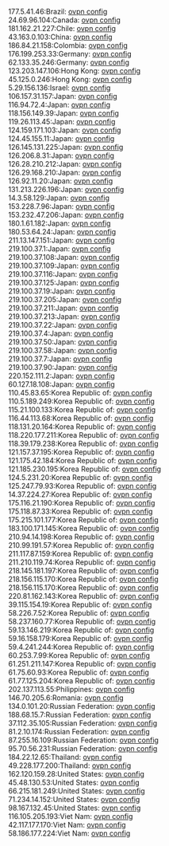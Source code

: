 177.5.41.46:Brazil: [ovpn config](vpn/177_5_41_46.ovpn)  
24.69.96.104:Canada: [ovpn config](vpn/24_69_96_104.ovpn)  
181.162.21.227:Chile: [ovpn config](vpn/181_162_21_227.ovpn)  
43.163.0.103:China: [ovpn config](vpn/43_163_0_103.ovpn)  
186.84.21.158:Colombia: [ovpn config](vpn/186_84_21_158.ovpn)  
176.199.253.33:Germany: [ovpn config](vpn/176_199_253_33.ovpn)  
62.133.35.246:Germany: [ovpn config](vpn/62_133_35_246.ovpn)  
123.203.147.106:Hong Kong: [ovpn config](vpn/123_203_147_106.ovpn)  
45.125.0.246:Hong Kong: [ovpn config](vpn/45_125_0_246.ovpn)  
5.29.156.136:Israel: [ovpn config](vpn/5_29_156_136.ovpn)  
106.157.31.157:Japan: [ovpn config](vpn/106_157_31_157.ovpn)  
116.94.72.4:Japan: [ovpn config](vpn/116_94_72_4.ovpn)  
118.156.149.39:Japan: [ovpn config](vpn/118_156_149_39.ovpn)  
119.26.113.45:Japan: [ovpn config](vpn/119_26_113_45.ovpn)  
124.159.171.103:Japan: [ovpn config](vpn/124_159_171_103.ovpn)  
124.45.155.11:Japan: [ovpn config](vpn/124_45_155_11.ovpn)  
126.145.131.225:Japan: [ovpn config](vpn/126_145_131_225.ovpn)  
126.206.8.31:Japan: [ovpn config](vpn/126_206_8_31.ovpn)  
126.28.210.212:Japan: [ovpn config](vpn/126_28_210_212.ovpn)  
126.29.168.210:Japan: [ovpn config](vpn/126_29_168_210.ovpn)  
126.92.11.20:Japan: [ovpn config](vpn/126_92_11_20.ovpn)  
131.213.226.196:Japan: [ovpn config](vpn/131_213_226_196.ovpn)  
14.3.58.129:Japan: [ovpn config](vpn/14_3_58_129.ovpn)  
153.228.7.96:Japan: [ovpn config](vpn/153_228_7_96.ovpn)  
153.232.47.206:Japan: [ovpn config](vpn/153_232_47_206.ovpn)  
180.1.61.182:Japan: [ovpn config](vpn/180_1_61_182.ovpn)  
180.53.64.24:Japan: [ovpn config](vpn/180_53_64_24.ovpn)  
211.13.147.151:Japan: [ovpn config](vpn/211_13_147_151.ovpn)  
219.100.37.1:Japan: [ovpn config](vpn/219_100_37_1.ovpn)  
219.100.37.108:Japan: [ovpn config](vpn/219_100_37_108.ovpn)  
219.100.37.109:Japan: [ovpn config](vpn/219_100_37_109.ovpn)  
219.100.37.116:Japan: [ovpn config](vpn/219_100_37_116.ovpn)  
219.100.37.125:Japan: [ovpn config](vpn/219_100_37_125.ovpn)  
219.100.37.19:Japan: [ovpn config](vpn/219_100_37_19.ovpn)  
219.100.37.205:Japan: [ovpn config](vpn/219_100_37_205.ovpn)  
219.100.37.211:Japan: [ovpn config](vpn/219_100_37_211.ovpn)  
219.100.37.213:Japan: [ovpn config](vpn/219_100_37_213.ovpn)  
219.100.37.22:Japan: [ovpn config](vpn/219_100_37_22.ovpn)  
219.100.37.4:Japan: [ovpn config](vpn/219_100_37_4.ovpn)  
219.100.37.50:Japan: [ovpn config](vpn/219_100_37_50.ovpn)  
219.100.37.58:Japan: [ovpn config](vpn/219_100_37_58.ovpn)  
219.100.37.7:Japan: [ovpn config](vpn/219_100_37_7.ovpn)  
219.100.37.90:Japan: [ovpn config](vpn/219_100_37_90.ovpn)  
220.152.111.2:Japan: [ovpn config](vpn/220_152_111_2.ovpn)  
60.127.18.108:Japan: [ovpn config](vpn/60_127_18_108.ovpn)  
110.45.83.65:Korea Republic of: [ovpn config](vpn/110_45_83_65.ovpn)  
110.5.189.249:Korea Republic of: [ovpn config](vpn/110_5_189_249.ovpn)  
115.21.100.133:Korea Republic of: [ovpn config](vpn/115_21_100_133.ovpn)  
116.44.113.68:Korea Republic of: [ovpn config](vpn/116_44_113_68.ovpn)  
118.131.20.164:Korea Republic of: [ovpn config](vpn/118_131_20_164.ovpn)  
118.220.177.211:Korea Republic of: [ovpn config](vpn/118_220_177_211.ovpn)  
118.39.179.238:Korea Republic of: [ovpn config](vpn/118_39_179_238.ovpn)  
121.157.37.195:Korea Republic of: [ovpn config](vpn/121_157_37_195.ovpn)  
121.175.42.184:Korea Republic of: [ovpn config](vpn/121_175_42_184.ovpn)  
121.185.230.195:Korea Republic of: [ovpn config](vpn/121_185_230_195.ovpn)  
124.5.231.20:Korea Republic of: [ovpn config](vpn/124_5_231_20.ovpn)  
125.247.79.93:Korea Republic of: [ovpn config](vpn/125_247_79_93.ovpn)  
14.37.224.27:Korea Republic of: [ovpn config](vpn/14_37_224_27.ovpn)  
175.116.21.190:Korea Republic of: [ovpn config](vpn/175_116_21_190.ovpn)  
175.118.87.33:Korea Republic of: [ovpn config](vpn/175_118_87_33.ovpn)  
175.215.101.177:Korea Republic of: [ovpn config](vpn/175_215_101_177.ovpn)  
183.100.171.145:Korea Republic of: [ovpn config](vpn/183_100_171_145.ovpn)  
210.94.14.198:Korea Republic of: [ovpn config](vpn/210_94_14_198.ovpn)  
210.99.191.57:Korea Republic of: [ovpn config](vpn/210_99_191_57.ovpn)  
211.117.87.159:Korea Republic of: [ovpn config](vpn/211_117_87_159.ovpn)  
211.210.119.74:Korea Republic of: [ovpn config](vpn/211_210_119_74.ovpn)  
218.145.181.197:Korea Republic of: [ovpn config](vpn/218_145_181_197.ovpn)  
218.156.115.170:Korea Republic of: [ovpn config](vpn/218_156_115_170.ovpn)  
218.156.115.170:Korea Republic of: [ovpn config](vpn/218_156_115_170.ovpn)  
220.81.162.143:Korea Republic of: [ovpn config](vpn/220_81_162_143.ovpn)  
39.115.154.19:Korea Republic of: [ovpn config](vpn/39_115_154_19.ovpn)  
58.226.7.52:Korea Republic of: [ovpn config](vpn/58_226_7_52.ovpn)  
58.237.160.77:Korea Republic of: [ovpn config](vpn/58_237_160_77.ovpn)  
59.13.146.219:Korea Republic of: [ovpn config](vpn/59_13_146_219.ovpn)  
59.16.158.179:Korea Republic of: [ovpn config](vpn/59_16_158_179.ovpn)  
59.4.241.244:Korea Republic of: [ovpn config](vpn/59_4_241_244.ovpn)  
60.253.7.99:Korea Republic of: [ovpn config](vpn/60_253_7_99.ovpn)  
61.251.211.147:Korea Republic of: [ovpn config](vpn/61_251_211_147.ovpn)  
61.75.60.93:Korea Republic of: [ovpn config](vpn/61_75_60_93.ovpn)  
61.77.125.204:Korea Republic of: [ovpn config](vpn/61_77_125_204.ovpn)  
202.137.113.55:Philippines: [ovpn config](vpn/202_137_113_55.ovpn)  
146.70.205.6:Romania: [ovpn config](vpn/146_70_205_6.ovpn)  
134.0.101.20:Russian Federation: [ovpn config](vpn/134_0_101_20.ovpn)  
188.68.15.7:Russian Federation: [ovpn config](vpn/188_68_15_7.ovpn)  
37.112.35.105:Russian Federation: [ovpn config](vpn/37_112_35_105.ovpn)  
81.2.10.174:Russian Federation: [ovpn config](vpn/81_2_10_174.ovpn)  
87.255.16.109:Russian Federation: [ovpn config](vpn/87_255_16_109.ovpn)  
95.70.56.231:Russian Federation: [ovpn config](vpn/95_70_56_231.ovpn)  
184.22.12.65:Thailand: [ovpn config](vpn/184_22_12_65.ovpn)  
49.228.177.200:Thailand: [ovpn config](vpn/49_228_177_200.ovpn)  
162.120.159.28:United States: [ovpn config](vpn/162_120_159_28.ovpn)  
45.48.130.53:United States: [ovpn config](vpn/45_48_130_53.ovpn)  
66.215.181.249:United States: [ovpn config](vpn/66_215_181_249.ovpn)  
71.234.14.152:United States: [ovpn config](vpn/71_234_14_152.ovpn)  
98.167.132.45:United States: [ovpn config](vpn/98_167_132_45.ovpn)  
116.105.205.193:Viet Nam: [ovpn config](vpn/116_105_205_193.ovpn)  
42.117.177.170:Viet Nam: [ovpn config](vpn/42_117_177_170.ovpn)  
58.186.177.224:Viet Nam: [ovpn config](vpn/58_186_177_224.ovpn)  
